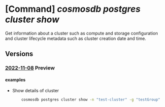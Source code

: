 # [Command] _cosmosdb postgres cluster show_

Get information about a cluster such as compute and storage configuration and cluster lifecycle metadata such as cluster creation date and time.

## Versions

### [2022-11-08](/Resources/mgmt-plane/L3N1YnNjcmlwdGlvbnMve30vcmVzb3VyY2Vncm91cHMve30vcHJvdmlkZXJzL21pY3Jvc29mdC5kYmZvcnBvc3RncmVzcWwvc2VydmVyZ3JvdXBzdjIve30=/2022-11-08.xml) **Preview**

<!-- mgmt-plane /subscriptions/{}/resourcegroups/{}/providers/microsoft.dbforpostgresql/servergroupsv2/{} 2022-11-08 -->

#### examples

- Show details of cluster
    ```bash
        cosmosdb postgres cluster show -n "test-cluster" -g "testGroup" --subscription "ffffffff-ffff-ffff-ffff-ffffffffffff"
    ```
